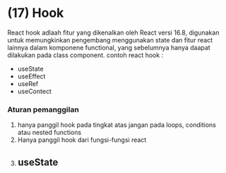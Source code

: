 # (17) Hook #
React hook adlaah fitur yang dikenalkan oleh React versi 16.8, digunakan untuk memungkinkan pengembang menggunakan state dan fitur react lainnya dalam komponene functional, yang sebelumnya hanya daapat dilakukan pada class component. contoh react hook :
- useState
- useEffect
- useRef
- useContect
### Aturan pemanggilan ###
1. hanya panggil hook pada tingkat atas jangan pada loops, conditions atau nested functions
2. Hanya panggil hook dari fungsi-fungsi react
3. ## useState ##
